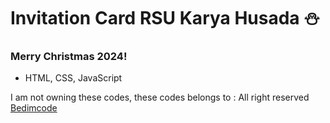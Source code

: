 # Invitation Card RSU Karya Husada ⛄️
### Merry Christmas 2024!

- HTML, CSS, JavaScript

I am not owning these codes, these codes belongs to :
All right reserved [Bedimcode](https://www.youtube.com/c/Bedimcode)